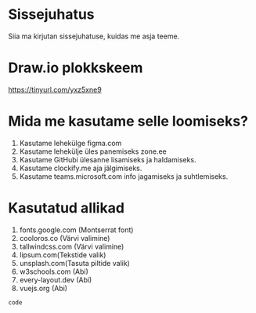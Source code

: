 # Sissejuhatus
Siia ma kirjutan sissejuhatuse, kuidas me asja teeme.

# Draw.io plokkskeem
https://tinyurl.com/yxz5xne9

# Mida me kasutame selle loomiseks?
1. Kasutame lehekülge figma.com
2. Kasutame lehekülje üles panemiseks zone.ee
3. Kasutame GitHubi ülesanne lisamiseks ja haldamiseks.
4. Kasutame clockify.me aja jälgimiseks.
5. Kasutame teams.microsoft.com info jagamiseks ja suhtlemiseks.

# Kasutatud allikad 
1) fonts.google.com (Montserrat font) 
2) cooloros.co (Värvi valimine)
3) tallwindcss.com (Värvi valimine)
4) lipsum.com(Tekstide valik)
5) unsplash.com(Tasuta piltide valik)
6) w3schools.com (Abi)
7) every-layout.dev (Abi)
8) vuejs.org (Abi)

```php
code
```
